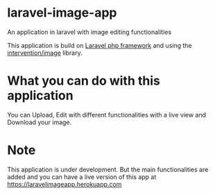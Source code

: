 # laravel-image-app
An application in laravel with image editing functionalities

This application is build on <a href="http://www.laravel.com">Laravel php framework</a> and using the <a href="http://image.intervention.io">intervention/image</a> library.

# What you can do with this application

You can Upload, Edit with different functionalities with a live view and Download your image.

# Note
This application is under development. But the main functionalities are added and you can have a live version of this app at https://laravelimageapp.herokuapp.com 
